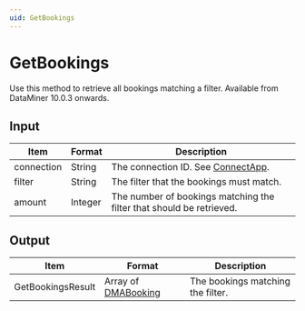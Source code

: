 ```yaml
---
uid: GetBookings
---
```


# GetBookings

Use this method to retrieve all bookings matching a filter. Available from DataMiner 10.0.3 onwards.

## Input

| Item       | Format  | Description                                                          |
|------------|---------|----------------------------------------------------------------------|
| connection | String  | The connection ID. See [ConnectApp](xref:ConnectApp).                 |
| filter     | String  | The filter that the bookings must match.                             |
| amount     | Integer | The number of bookings matching the filter that should be retrieved. |

## Output

| Item | Format | Description |
|--|--|--|
| GetBookingsResult | Array of [DMABooking](xref:DMABooking) | The bookings matching the filter. |
